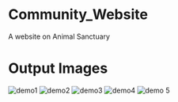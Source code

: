# Community_Website
A website on Animal Sanctuary
<h1> Output Images </h1>

![demo1](https://github.com/SomnathBiswas/Community_Website/assets/108716703/e4b973ea-bd2e-45a2-a235-ce8a168ff901)
![demo2](https://github.com/SomnathBiswas/Community_Website/assets/108716703/97da2208-36cc-4443-9cda-c6126b331512)
![demo3](https://github.com/SomnathBiswas/Community_Website/assets/108716703/6e7cfe49-9f38-407b-87cf-75b0db412d3c)
![demo4](https://github.com/SomnathBiswas/Community_Website/assets/108716703/1ddb84fe-adda-43cb-b028-ff35e1283900)
![demo 5](https://github.com/SomnathBiswas/Community_Website/assets/108716703/bf6635a6-7d91-4428-934b-41a8a1b8e078)
